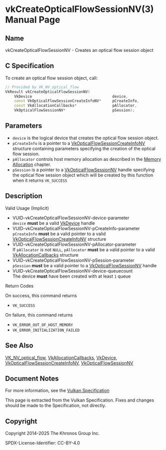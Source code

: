 # vkCreateOpticalFlowSessionNV(3) Manual Page

## Name

vkCreateOpticalFlowSessionNV - Creates an optical flow session object



## [](#_c_specification)C Specification

To create an optical flow session object, call:

```c++
// Provided by VK_NV_optical_flow
VkResult vkCreateOpticalFlowSessionNV(
    VkDevice                                    device,
    const VkOpticalFlowSessionCreateInfoNV*     pCreateInfo,
    const VkAllocationCallbacks*                pAllocator,
    VkOpticalFlowSessionNV*                     pSession);
```

## [](#_parameters)Parameters

- `device` is the logical device that creates the optical flow session object.
- `pCreateInfo` is a pointer to a [VkOpticalFlowSessionCreateInfoNV](https://registry.khronos.org/vulkan/specs/latest/man/html/VkOpticalFlowSessionCreateInfoNV.html) structure containing parameters specifying the creation of the optical flow session.
- `pAllocator` controls host memory allocation as described in the [Memory Allocation](https://registry.khronos.org/vulkan/specs/latest/html/vkspec.html#memory-allocation) chapter.
- `pSession` is a pointer to a [VkOpticalFlowSessionNV](https://registry.khronos.org/vulkan/specs/latest/man/html/VkOpticalFlowSessionNV.html) handle specifying the optical flow session object which will be created by this function when it returns `VK_SUCCESS`

## [](#_description)Description

Valid Usage (Implicit)

- [](#VUID-vkCreateOpticalFlowSessionNV-device-parameter)VUID-vkCreateOpticalFlowSessionNV-device-parameter  
  `device` **must** be a valid [VkDevice](https://registry.khronos.org/vulkan/specs/latest/man/html/VkDevice.html) handle
- [](#VUID-vkCreateOpticalFlowSessionNV-pCreateInfo-parameter)VUID-vkCreateOpticalFlowSessionNV-pCreateInfo-parameter  
  `pCreateInfo` **must** be a valid pointer to a valid [VkOpticalFlowSessionCreateInfoNV](https://registry.khronos.org/vulkan/specs/latest/man/html/VkOpticalFlowSessionCreateInfoNV.html) structure
- [](#VUID-vkCreateOpticalFlowSessionNV-pAllocator-parameter)VUID-vkCreateOpticalFlowSessionNV-pAllocator-parameter  
  If `pAllocator` is not `NULL`, `pAllocator` **must** be a valid pointer to a valid [VkAllocationCallbacks](https://registry.khronos.org/vulkan/specs/latest/man/html/VkAllocationCallbacks.html) structure
- [](#VUID-vkCreateOpticalFlowSessionNV-pSession-parameter)VUID-vkCreateOpticalFlowSessionNV-pSession-parameter  
  `pSession` **must** be a valid pointer to a [VkOpticalFlowSessionNV](https://registry.khronos.org/vulkan/specs/latest/man/html/VkOpticalFlowSessionNV.html) handle
- [](#VUID-vkCreateOpticalFlowSessionNV-device-queuecount)VUID-vkCreateOpticalFlowSessionNV-device-queuecount  
  The device **must** have been created with at least `1` queue

Return Codes

On success, this command returns

- `VK_SUCCESS`

On failure, this command returns

- `VK_ERROR_OUT_OF_HOST_MEMORY`
- `VK_ERROR_INITIALIZATION_FAILED`

## [](#_see_also)See Also

[VK\_NV\_optical\_flow](https://registry.khronos.org/vulkan/specs/latest/man/html/VK_NV_optical_flow.html), [VkAllocationCallbacks](https://registry.khronos.org/vulkan/specs/latest/man/html/VkAllocationCallbacks.html), [VkDevice](https://registry.khronos.org/vulkan/specs/latest/man/html/VkDevice.html), [VkOpticalFlowSessionCreateInfoNV](https://registry.khronos.org/vulkan/specs/latest/man/html/VkOpticalFlowSessionCreateInfoNV.html), [VkOpticalFlowSessionNV](https://registry.khronos.org/vulkan/specs/latest/man/html/VkOpticalFlowSessionNV.html)

## [](#_document_notes)Document Notes

For more information, see the [Vulkan Specification](https://registry.khronos.org/vulkan/specs/latest/html/vkspec.html#vkCreateOpticalFlowSessionNV)

This page is extracted from the Vulkan Specification. Fixes and changes should be made to the Specification, not directly.

## [](#_copyright)Copyright

Copyright 2014-2025 The Khronos Group Inc.

SPDX-License-Identifier: CC-BY-4.0